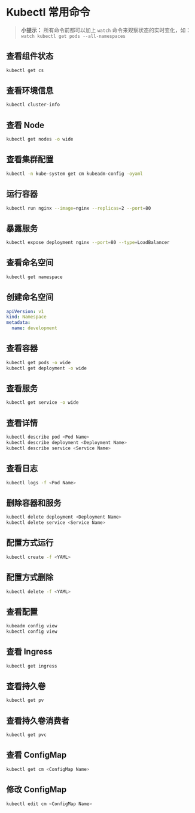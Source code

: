 # Kubectl 常用命令

> **小提示：** 所有命令前都可以加上 `watch` 命令来观察状态的实时变化，如：`watch kubectl get pods --all-namespaces`

## 查看组件状态

```bash
kubectl get cs
```



## 查看环境信息

```bash
kubectl cluster-info
```



## 查看 Node

```bash
kubectl get nodes -o wide
```



## 查看集群配置

```bash
kubectl -n kube-system get cm kubeadm-config -oyaml
```



## 运行容器

```bash
kubectl run nginx --image=nginx --replicas=2 --port=80
```



## 暴露服务

```bash
kubectl expose deployment nginx --port=80 --type=LoadBalancer
```



## 查看命名空间

```bash
kubectl get namespace
```



## 创建命名空间

```yaml
apiVersion: v1
kind: Namespace
metadata:
  name: development
```



## 查看容器

```bash
kubectl get pods -o wide
kubectl get deployment -o wide
```



## 查看服务

```bash
kubectl get service -o wide
```



## 查看详情

```bash
kubectl describe pod <Pod Name>
kubectl describe deployment <Deployment Name>
kubectl describe service <Service Name>
```



## 查看日志

```bash
kubectl logs -f <Pod Name>
```



## 删除容器和服务

```bash
kubectl delete deployment <Deployment Name>
kubectl delete service <Service Name>
```



## 配置方式运行

```bash
kubectl create -f <YAML>
```



## 配置方式删除

```bash
kubectl delete -f <YAML>
```



## 查看配置

```bash
kubeadm config view
kubectl config view
```



## 查看 Ingress

```bash
kubectl get ingress
```



## 查看持久卷

```bash
kubectl get pv
```



## 查看持久卷消费者

```bash
kubectl get pvc
```



## 查看 ConfigMap

```bash
kubectl get cm <ConfigMap Name>
```



## 修改 ConfigMap

```bash
kubectl edit cm <ConfigMap Name>
```